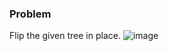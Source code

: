 ### Problem
Flip the given tree in place.
![image](https://github.com/user-attachments/assets/988d3376-4ecf-4816-b892-4a6e167e52b7)
